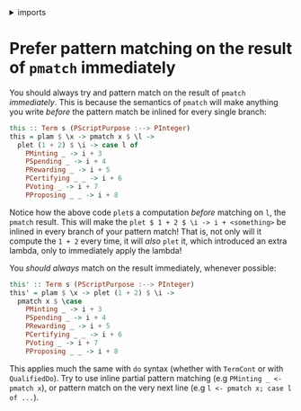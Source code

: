 <details>
<summary> imports </summary>
<p>

```haskell
module Plutarch.Docs.PreferMatchingOnResult (this, this') where
import Plutarch.Prelude
import Plutarch.LedgerApi.V3 (
  PScriptPurpose (
    PSpending,
    PMinting,
    PRewarding,
    PCertifying,
    PVoting,
    PProposing
    )
  )
```

</p>
</details>

# Prefer pattern matching on the result of `pmatch` immediately

You should always try and pattern match on the result of `pmatch` _immediately_. This is because the semantics of `pmatch` will make anything you write _before_ the pattern match be inlined for every single branch:

```haskell
this :: Term s (PScriptPurpose :--> PInteger)
this = plam $ \x -> pmatch x $ \l ->
  plet (1 + 2) $ \i -> case l of
    PMinting _ -> i + 3
    PSpending _ -> i + 4
    PRewarding _ -> i + 5
    PCertifying _ _ -> i + 6
    PVoting _ -> i + 7
    PProposing _ _ -> i + 8
```

Notice how the above code `plet`s a computation _before_ matching on `l`, the `pmatch` result. This will make the `plet $ 1 + 2 $ \i -> i + <something>` be inlined in every branch of your pattern match! That is, not only will it compute the `1 + 2` every time, it will _also_ `plet` it, which introduced an extra lambda, only to immediately apply the lambda!

You _should always_ match on the result immediately, whenever possible:

```haskell
this' :: Term s (PScriptPurpose :--> PInteger)
this' = plam $ \x -> plet (1 + 2) $ \i ->
  pmatch x $ \case
    PMinting _ -> i + 3
    PSpending _ -> i + 4
    PRewarding _ -> i + 5
    PCertifying _ _ -> i + 6
    PVoting _ -> i + 7
    PProposing _ _ -> i + 8
```

This applies much the same with `do` syntax (whether with `TermCont` or with `QualifiedDo`). Try to use inline partial pattern matching (e.g `PMinting _ <- pmatch x`), or pattern match on the very next line (e.g `l <- pmatch x; case l of ...`).
